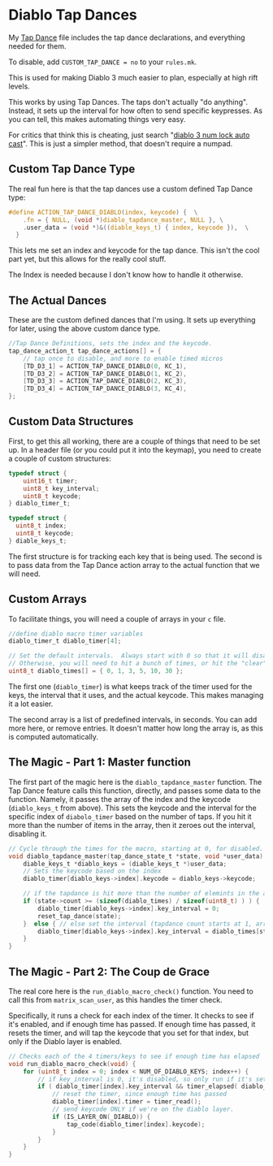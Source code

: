 # Diablo Tap Dances 

My [Tap Dance](tap_dances.c) file includes the tap dance declarations, and everything needed for them. 

To disable, add `CUSTOM_TAP_DANCE = no` to your `rules.mk`.

This is used for making Diablo 3 much easier to plan, especially at high rift levels. 

This works by using Tap Dances.  The taps don't actually "do anything". Instead, it sets up the interval for how often to send specific keypresses.  As you can tell, this makes automating things very easy. 

For critics that think this is cheating, just search "[diablo 3 num lock auto cast](http://lmgtfy.com/?q=diablo+3+numlock+autocast)".  This is just a simpler method, that doesn't require a numpad. 


## Custom Tap Dance Type 
The real fun here is that the tap dances use a custom defined Tap Dance type: 

```c 
#define ACTION_TAP_DANCE_DIABLO(index, keycode) {  \
    .fn = { NULL, (void *)diablo_tapdance_master, NULL }, \
    .user_data = (void *)&((diable_keys_t) { index, keycode }),  \
  }
```
This lets me set an index and keycode for the tap dance.  This isn't the cool part yet, but this allows for the really cool stuff.  

The Index is needed because I don't know how to handle it otherwise. 

## The Actual Dances

These are the custom defined dances that I'm using.  It sets up everything for later, using the above custom dance type. 

```c
//Tap Dance Definitions, sets the index and the keycode.
tap_dance_action_t tap_dance_actions[] = {
    // tap once to disable, and more to enable timed micros
    [TD_D3_1] = ACTION_TAP_DANCE_DIABLO(0, KC_1),
    [TD_D3_2] = ACTION_TAP_DANCE_DIABLO(1, KC_2),
    [TD_D3_3] = ACTION_TAP_DANCE_DIABLO(2, KC_3),
    [TD_D3_4] = ACTION_TAP_DANCE_DIABLO(3, KC_4),
};
```

## Custom Data Structures

First, to get this all working, there are a couple of things that need to be set up.  In a header file (or you could put it into the keymap), you need to create a couple of custom structures: 

```c
typedef struct {
    uint16_t timer;
    uint8_t key_interval;
    uint8_t keycode;
} diablo_timer_t;

typedef struct {
  uint8_t index;
  uint8_t keycode;
} diable_keys_t;
```

The first structure is for tracking each key that is being used. The second is to pass data from the Tap Dance action array to the actual function that we will need.


## Custom Arrays

To facilitate things, you will need a couple of arrays in your `c` file.

```c
//define diablo macro timer variables
diablo_timer_t diablo_timer[4];

// Set the default intervals.  Always start with 0 so that it will disable on first hit.
// Otherwise, you will need to hit a bunch of times, or hit the "clear" command
uint8_t diablo_times[] = { 0, 1, 3, 5, 10, 30 };
```

The first one (`diablo_timer`) is what keeps track of the timer used for the keys, the interval that it uses, and the actual keycode.  This makes managing it a lot easier.  

The second array is a list of predefined intervals, in seconds.  You can add more here, or remove entries.  It doesn't matter how long the array is, as this is computed automatically. 

## The Magic - Part 1: Master function

The first part of the magic here is the `diablo_tapdance_master` function.  The Tap Dance feature calls this function, directly, and passes some data to the function.  Namely, it passes the array of the index and the keycode (`diablo_keys_t` from above).  This sets the keycode and the interval for the specific index of `diabolo_timer` based on the number of taps. If you hit it more than the number of items in the array, then it zeroes out the interval, disabling it.  

```c
// Cycle through the times for the macro, starting at 0, for disabled.
void diablo_tapdance_master(tap_dance_state_t *state, void *user_data) {
    diable_keys_t *diablo_keys = (diable_keys_t *)user_data;
    // Sets the keycode based on the index
    diablo_timer[diablo_keys->index].keycode = diablo_keys->keycode;

    // if the tapdance is hit more than the number of elemints in the array, reset
    if (state->count >= (sizeof(diablo_times) / sizeof(uint8_t) ) ) {
        diablo_timer[diablo_keys->index].key_interval = 0;
        reset_tap_dance(state);
    }  else { // else set the interval (tapdance count starts at 1, array starts at 0, so offset by one)
        diablo_timer[diablo_keys->index].key_interval = diablo_times[state->count - 1];
    }
}
```

## The Magic - Part 2: The Coup de Grace

The real core here is the `run_diablo_macro_check()` function.  You need to call this from `matrix_scan_user`, as this handles the timer check.  

Specifically, it runs a check for each index of the timer.  It checks to see if it's enabled, and if enough time has passed. If enough time has passed, it resets the timer, and will tap the keycode that you set for that index, but only if the Diablo layer is enabled.  

```c
// Checks each of the 4 timers/keys to see if enough time has elapsed
void run_diablo_macro_check(void) {
    for (uint8_t index = 0; index < NUM_OF_DIABLO_KEYS; index++) {
        // if key_interval is 0, it's disabled, so only run if it's set.  If it's set, check the timer.
        if ( diablo_timer[index].key_interval && timer_elapsed( diablo_timer[index].timer ) > ( diablo_timer[index].key_interval * 1000 ) ) {
            // reset the timer, since enough time has passed
            diablo_timer[index].timer = timer_read();
            // send keycode ONLY if we're on the diablo layer.
            if (IS_LAYER_ON(_DIABLO)) {
                tap_code(diablo_timer[index].keycode);
            }
        }
    }
}
```
